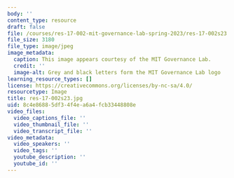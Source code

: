 ```yaml
---
body: ''
content_type: resource
draft: false
file: /courses/res-17-002-mit-governance-lab-spring-2023/res-17-002s23.jpg
file_size: 3180
file_type: image/jpeg
image_metadata:
  caption: This image appears courtesy of the MIT Governance Lab.
  credit: ''
  image-alt: Grey and black letters form the MIT Governance Lab logo
learning_resource_types: []
license: https://creativecommons.org/licenses/by-nc-sa/4.0/
resourcetype: Image
title: res-17-002s23.jpg
uid: 8c4e8688-5df3-4f4e-a6a4-fcb33448808e
video_files:
  video_captions_file: ''
  video_thumbnail_file: ''
  video_transcript_file: ''
video_metadata:
  video_speakers: ''
  video_tags: ''
  youtube_description: ''
  youtube_id: ''
---
```

